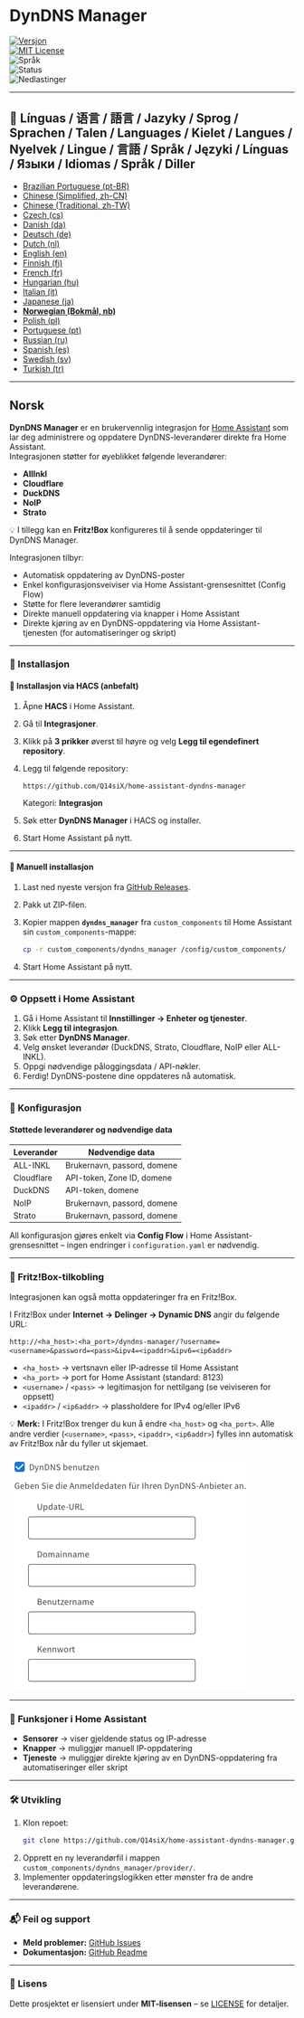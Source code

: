 # DynDNS Manager

[![Versjon](https://img.shields.io/github/v/release/Q14siX/home-assistant-dyndns-manager)](https://github.com/Q14siX/home-assistant-dyndns-manager/releases)  
[![MIT License](https://img.shields.io/badge/License-MIT-green.svg)](LICENSE)  
![Språk](https://img.shields.io/badge/languages-20-blue.svg)  
![Status](https://img.shields.io/badge/status-stable-brightgreen.svg)  
![Nedlastinger](https://img.shields.io/github/downloads/Q14siX/home-assistant-dyndns-manager/total)

---

## 📌 Línguas / 语言 / 語言 / Jazyky / Sprog / Sprachen / Talen / Languages / Kielet / Langues / Nyelvek / Lingue / 言語 / Språk / Języki / Línguas / Языки / Idiomas / Språk / Diller
- [Brazilian Portuguese (pt-BR)](https://github.com/Q14siX/home-assistant-dyndns-manager/blob/main/README/README_PT-BR.md#portugues-brasileiro)
- [Chinese (Simplified, zh-CN)](https://github.com/Q14siX/home-assistant-dyndns-manager/blob/main/README/README_ZH-CN.md#简体中文)
- [Chinese (Traditional, zh-TW)](https://github.com/Q14siX/home-assistant-dyndns-manager/blob/main/README/README_ZH-TW.md#繁體中文)
- [Czech (cs)](https://github.com/Q14siX/home-assistant-dyndns-manager/blob/main/README/README_CS.md#czech)
- [Danish (da)](https://github.com/Q14siX/home-assistant-dyndns-manager/blob/main/README/README_DA.md#dansk)
- [Deutsch (de)](https://github.com/Q14siX/home-assistant-dyndns-manager/blob/main/README/README_DE.md#deutsch)
- [Dutch (nl)](https://github.com/Q14siX/home-assistant-dyndns-manager/blob/main/README/README_NL.md#dutch)
- [English (en)](https://github.com/Q14siX/home-assistant-dyndns-manager/blob/main/README/README_EN.md#english)
- [Finnish (fi)](https://github.com/Q14siX/home-assistant-dyndns-manager/blob/main/README/README_FI.md#suomi)
- [French (fr)](https://github.com/Q14siX/home-assistant-dyndns-manager/blob/main/README/README_FR.md#français)
- [Hungarian (hu)](https://github.com/Q14siX/home-assistant-dyndns-manager/blob/main/README/README_HU.md#magyar)
- [Italian (it)](https://github.com/Q14siX/home-assistant-dyndns-manager/blob/main/README/README_IT.md#italiano)
- [Japanese (ja)](https://github.com/Q14siX/home-assistant-dyndns-manager/blob/main/README/README_JA.md#日本語)
- [**Norwegian (Bokmål, nb)**](https://github.com/Q14siX/home-assistant-dyndns-manager/blob/main/README/README_NB.md#norsk)
- [Polish (pl)](https://github.com/Q14siX/home-assistant-dyndns-manager/blob/main/README/README_PL.md#polski)
- [Portuguese (pt)](https://github.com/Q14siX/home-assistant-dyndns-manager/blob/main/README/README_PT.md#português)
- [Russian (ru)](https://github.com/Q14siX/home-assistant-dyndns-manager/blob/main/README/README_RU.md#pусский)
- [Spanish (es)](https://github.com/Q14siX/home-assistant-dyndns-manager/blob/main/README/README_ES.md#español)
- [Swedish (sv)](https://github.com/Q14siX/home-assistant-dyndns-manager/blob/main/README/README_SV.md#svenska)
- [Turkish (tr)](https://github.com/Q14siX/home-assistant-dyndns-manager/blob/main/README/README_TR.md#türkçe)

---

## Norsk

**DynDNS Manager** er en brukervennlig integrasjon for [Home Assistant](https://www.home-assistant.io/) som lar deg administrere og oppdatere DynDNS-leverandører direkte fra Home Assistant.  
Integrasjonen støtter for øyeblikket følgende leverandører:

- **AllInkl**
- **Cloudflare**
- **DuckDNS**
- **NoIP**
- **Strato**

💡 I tillegg kan en **Fritz!Box** konfigureres til å sende oppdateringer til DynDNS Manager.

Integrasjonen tilbyr:
- Automatisk oppdatering av DynDNS-poster
- Enkel konfigurasjonsveiviser via Home Assistant-grensesnittet (Config Flow)
- Støtte for flere leverandører samtidig
- Direkte manuell oppdatering via knapper i Home Assistant
- Direkte kjøring av en DynDNS-oppdatering via Home Assistant-tjenesten (for automatiseringer og skript)

---

### 🚀 Installasjon

#### 🔹 Installasjon via HACS (anbefalt)

1. Åpne **HACS** i Home Assistant.
2. Gå til **Integrasjoner**.
3. Klikk på **3 prikker** øverst til høyre og velg **Legg til egendefinert repository**.
4. Legg til følgende repository:

   ```
   https://github.com/Q14siX/home-assistant-dyndns-manager
   ```

   Kategori: **Integrasjon**

5. Søk etter **DynDNS Manager** i HACS og installer.
6. Start Home Assistant på nytt.

---

#### 🔹 Manuell installasjon

1. Last ned nyeste versjon fra [GitHub Releases](https://github.com/Q14siX/home-assistant-dyndns-manager/releases).
2. Pakk ut ZIP-filen.
3. Kopier mappen **`dyndns_manager`** fra `custom_components` til Home Assistant sin `custom_components`-mappe:

   ```bash
   cp -r custom_components/dyndns_manager /config/custom_components/
   ```

4. Start Home Assistant på nytt.

---

### ⚙️ Oppsett i Home Assistant

1. Gå i Home Assistant til **Innstillinger → Enheter og tjenester**.
2. Klikk **Legg til integrasjon**.
3. Søk etter **DynDNS Manager**.
4. Velg ønsket leverandør (DuckDNS, Strato, Cloudflare, NoIP eller ALL-INKL).
5. Oppgi nødvendige påloggingsdata / API-nøkler.
6. Ferdig! DynDNS-postene dine oppdateres nå automatisk.

---

### 📄 Konfigurasjon

#### Støttede leverandører og nødvendige data

| Leverandør | Nødvendige data |
|------------|-----------------|
| ALL-INKL   | Brukernavn, passord, domene |
| Cloudflare | API-token, Zone ID, domene |
| DuckDNS    | API-token, domene |
| NoIP       | Brukernavn, passord, domene |
| Strato     | Brukernavn, passord, domene |

All konfigurasjon gjøres enkelt via **Config Flow** i Home Assistant-grensesnittet – ingen endringer i `configuration.yaml` er nødvendig.

---

### 📡 Fritz!Box-tilkobling

Integrasjonen kan også motta oppdateringer fra en Fritz!Box.

I Fritz!Box under **Internet → Delinger → Dynamic DNS** angir du følgende URL:

```
http://<ha_host>:<ha_port>/dyndns-manager/?username=<username>&password=<pass>&ipv4=<ipaddr>&ipv6=<ip6addr>
```

- `<ha_host>` → vertsnavn eller IP-adresse til Home Assistant
- `<ha_port>` → port for Home Assistant (standard: 8123)
- `<username>` / `<pass>` → legitimasjon for nettilgang (se veiviseren for oppsett)
- `<ipaddr>` / `<ip6addr>` → plassholdere for IPv4 og/eller IPv6

💡 **Merk:** I Fritz!Box trenger du kun å endre `<ha_host>` og `<ha_port>`. Alle andre verdier (`<username>`, `<pass>`, `<ipaddr>`, `<ip6addr>`) fylles inn automatisk av Fritz!Box når du fyller ut skjemaet.

![FRITZ!BOX inntastingsskjema](https://raw.githubusercontent.com/Q14siX/home-assistant-dyndns-manager/master/images/FRITZ!Box.png)

---

### 🔘 Funksjoner i Home Assistant

- **Sensorer** → viser gjeldende status og IP-adresse
- **Knapper** → muliggjør manuell IP-oppdatering
- **Tjeneste** → muliggjør direkte kjøring av en DynDNS-oppdatering fra automatiseringer eller skript

---

### 🛠 Utvikling

1. Klon repoet:
   ```bash
   git clone https://github.com/Q14siX/home-assistant-dyndns-manager.git
   ```
2. Opprett en ny leverandørfil i mappen `custom_components/dyndns_manager/provider/`.
3. Implementer oppdateringslogikken etter mønster fra de andre leverandørene.

---

### 📬 Feil og support

- **Meld problemer:** [GitHub Issues](https://github.com/Q14siX/home-assistant-dyndns-manager/issues)  
- **Dokumentasjon:** [GitHub Readme](https://github.com/Q14siX/home-assistant-dyndns-manager)

---

### 📜 Lisens

Dette prosjektet er lisensiert under **MIT-lisensen** – se [LICENSE](https://github.com/Q14siX/home-assistant-dyndns-manager/blob/main/LICENSE) for detaljer.
